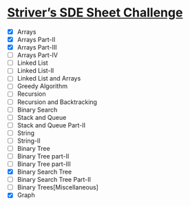 # [Striver’s SDE Sheet Challenge](https://takeuforward.org/interviews/strivers-sde-sheet-challenge-2023/)
- [x] Arrays
- [x] Arrays Part-II
- [x] Arrays Part-III
- [ ] Arrays Part-IV
- [ ] Linked List
- [ ] Linked List-II
- [ ] Linked List and Arrays
- [ ] Greedy Algorithm
- [ ] Recursion
- [ ] Recursion and Backtracking
- [ ] Binary Search
- [ ] Stack and Queue
- [ ] Stack and Queue Part-II
- [ ] String
- [ ] String-II
- [ ] Binary Tree
- [ ] Binary Tree part-II
- [ ] Binary Tree part-III
- [x] Binary Search Tree
- [ ] Binary Search Tree Part-II
- [ ] Binary Trees[Miscellaneous]
- [x] Graph
